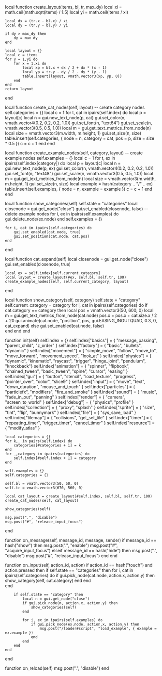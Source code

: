 local function create_layout(items, bl, tr, max_dy)
	local xi = math.ceil(math.sqrt(items) / 1.5)
	local yi = math.ceil(items / xi)

	local dx = (tr.x - bl.x) / xi
	local dy = (tr.y - bl.y) / yi
	
	if dy > max_dy then
		dy = max_dy
	end
	
	local layout = {}
	local c = items
	for y = 1,yi do
		for x = 1,xi do
			local xp = bl.x + dx / 2 + dx * (x - 1)
			local yp = tr.y - dy / 2 - dy * (y - 1)
			table.insert(layout, vmath.vector3(xp, yp, 0))
		end
	end
	return layout
end

local function create_cat_nodes(self, layout)
	-- create category nodes
	self.categories = {}
	local c = 1
	for t, cat in ipairs(self.index) do
		local p = layout[c]
		local n = gui.new_text_node(p, cat)
		gui.set_color(n, vmath.vector4(0.2, 0.2, 0.2, 1.0))
		gui.set_font(n, "text64")
		gui.set_scale(n, vmath.vector3(0.5, 0.5, 1.0))
		local m = gui.get_text_metrics_from_node(n)
		local size = vmath.vector3(m.width, m.height, 1)
		gui.set_size(n, size)
		table.insert(self.categories, { node = n, category = cat, pos = p, size = size * 0.5 })
		c = c + 1
	end
end

local function create_example_nodes(self, category, layout)
	-- create example nodes
	self.examples = {}
	local c = 1
	for t, ex in ipairs(self.index[category]) do
		local p = layout[c]
		local n = gui.new_text_node(p, ex)
		gui.set_color(n, vmath.vector4(0.2, 0.2, 0.2, 1.0))
		gui.set_font(n, "text48")
		gui.set_scale(n, vmath.vector3(0.5, 0.5, 1.0))
		local m = gui.get_text_metrics_from_node(n)
		local size = vmath.vector3(m.width, m.height, 1)
		gui.set_size(n, size)
		local example = hash(category .. "/" .. ex)
		table.insert(self.examples, { node = n, example = example })
		c = c + 1
	end
end

local function show_categories(self)
	self.state = "categories"
	local closenode = gui.get_node("close")	
	gui.set_enabled(closenode, false)
	-- delete example nodes
	for i, ex in ipairs(self.examples) do
		gui.delete_node(ex.node)
	end
	self.examples = {}
	
	for i, cat in ipairs(self.categories) do
		gui.set_enabled(cat.node, true)
		gui.set_position(cat.node, cat.pos)		
	end
end

local function cat_expand(self)
	local closenode = gui.get_node("close")
	gui.set_enabled(closenode, true)
	
	local ex = self.index[self.current_category]
	local layout = create_layout(#ex, self.bl, self.tr, 100)
	create_example_nodes(self, self.current_category, layout)
end

local function show_category(self, category)
	self.state = "category"
	self.current_category = category
	for i, cat in ipairs(self.categories) do
		if cat.category == category then
			local pos = vmath.vector3(50, 600, 0)
			local m = gui.get_text_metrics_from_node(cat.node)
			pos.x = pos.x + cat.size.x / 2 + 20
			gui.animate(cat.node, "position", pos, gui.EASING_INOUTQUAD, 0.3, 0, cat_expand)
		else
			gui.set_enabled(cat.node, false)			
		end
	end	
end

function init(self)
	self.index = {}
	self.index["basics"] = { "message_passing", "parent_child", "z_order" }
	self.index["factory"] = { "basic", "bullets", "dynamic" }
	self.index["movement"] = { "simple_move", "follow", "move_to", "move_forward", "movement_speed", "look_at" }
	self.index["physics"] = { "dynamic", "kinematic", "raycast", "trigger", "hinge_joint", "pendulum", "knockback"}
	self.index["animation"] = { "spinner", "flipbook", "chained_tween", "basic_tween", "spine", "cursor", "easing" }
	self.index["gui"] = { "button", "stencil", "load_texture", "progress", "pointer_over", "color", "slice9" }
	self.index["input"] = { "move", "text", "down_duration", "mouse_and_touch" }
	self.index["particles"] = { "particlefx", "modifiers", "fire_and_smoke" }
	self.index["sound"] = { "music", "fade_in_out", "panning" }
	self.index["render"] = { "camera", "screen_to_world" }
	self.index["debug"] = { "physics", "profile" }
	self.index["collection"] = { "proxy", "splash" }
	self.index["sprite"] = { "size", "tint", "flip", "bunnymark" }
	self.index["file"] = { "sys_save_load" }
	self.index["tilemap"] = { "collisions", "get_set_tile" }
	self.index["timer"] = { "repeating_timer", "trigger_timer", "cancel_timer" }
	self.index["resource"] = { "modify_atlas" }

	local categories = {}
	for k,_ in pairs(self.index) do
		categories[#categories + 1] = k
	end
	for _,category in ipairs(categories) do
		self.index[#self.index + 1] = category
	end
	
	self.examples = {}
	self.categories = {}

	self.bl = vmath.vector3(50, 50, 0)
	self.tr = vmath.vector3(670, 560, 0)
	
	local cat_layout = create_layout(#self.index, self.bl, self.tr, 100)
	create_cat_nodes(self, cat_layout)
	
	show_categories(self)
	
	msg.post(".", "disable")
	msg.post("#", "release_input_focus")
end

function on_message(self, message_id, message, sender)
	if message_id == hash("show") then
		msg.post(".", "enable")
		msg.post("#", "acquire_input_focus")
	elseif message_id == hash("hide") then
		msg.post(".", "disable")
		msg.post("#", "release_input_focus")
	end
end

function on_input(self, action_id, action)
	if action_id == hash("touch") and action.pressed then
		if self.state == "categories" then
			for i, cat in ipairs(self.categories) do
				if gui.pick_node(cat.node, action.x, action.y) then
					show_category(self, cat.category)
				end
			end		
		end
	
		if self.state == "category" then
			local n = gui.get_node("close")	
			if gui.pick_node(n, action.x, action.y) then
				show_categories(self)
			end
			
			for i, ex in ipairs(self.examples) do
				if gui.pick_node(ex.node, action.x, action.y) then
					msg.post("/loader#script", "load_example", { example = ex.example })
				end
			end			
		end
	end
end

function on_reload(self)
	msg.post(".", "disable")
end
